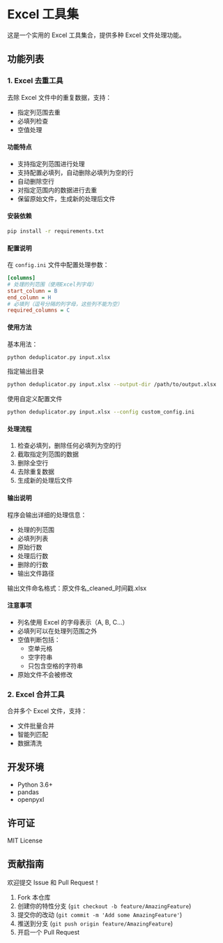 # Excel 工具集

这是一个实用的 Excel 工具集合，提供多种 Excel 文件处理功能。

## 功能列表

### 1. Excel 去重工具

去除 Excel 文件中的重复数据，支持：
- 指定列范围去重
- 必填列检查
- 空值处理

#### 功能特点

- 支持指定列范围进行处理
- 支持配置必填列，自动删除必填列为空的行
- 自动删除空行
- 对指定范围内的数据进行去重
- 保留原始文件，生成新的处理后文件

#### 安装依赖
```bash
pip install -r requirements.txt
```

#### 配置说明

在 `config.ini` 文件中配置处理参数：
```ini
[columns]
# 处理的列范围（使用Excel列字母）
start_column = B
end_column = H
# 必填列（逗号分隔的列字母，这些列不能为空）
required_columns = C
```

#### 使用方法

基本用法：
```bash
python deduplicator.py input.xlsx
```
指定输出目录
```bash
python deduplicator.py input.xlsx --output-dir /path/to/output.xlsx
```
使用自定义配置文件
```bash
python deduplicator.py input.xlsx --config custom_config.ini
```

#### 处理流程

1. 检查必填列，删除任何必填列为空的行
2. 截取指定列范围的数据
3. 删除全空行
4. 去除重复数据
5. 生成新的处理后文件

#### 输出说明

程序会输出详细的处理信息：
- 处理的列范围
- 必填列列表
- 原始行数
- 处理后行数
- 删除的行数
- 输出文件路径

输出文件命名格式：原文件名_cleaned_时间戳.xlsx


#### 注意事项

- 列名使用 Excel 的字母表示（A, B, C...）
- 必填列可以在处理列范围之外
- 空值判断包括：
  - 空单元格
  - 空字符串
  - 只包含空格的字符串
- 原始文件不会被修改

### 2. Excel 合并工具

合并多个 Excel 文件，支持：
- 文件批量合并
- 智能列匹配
- 数据清洗



## 开发环境

- Python 3.6+
- pandas
- openpyxl

## 许可证

MIT License

## 贡献指南

欢迎提交 Issue 和 Pull Request！

1. Fork 本仓库
2. 创建你的特性分支 (`git checkout -b feature/AmazingFeature`)
3. 提交你的改动 (`git commit -m 'Add some AmazingFeature'`)
4. 推送到分支 (`git push origin feature/AmazingFeature`)
5. 开启一个 Pull Request